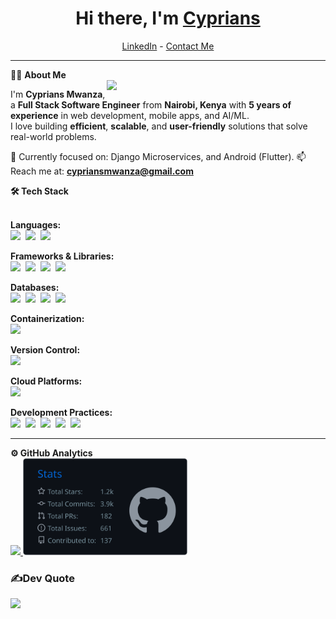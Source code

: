 <h1 align="center"> Hi there, I'm <a href="https://www.linkedin.com/in/cyprians-mwanza-3665882b1/">Cyprians</a></h1>

<!-- Header Links -->
<p align="center">
<!--   <a href="#">Portfolio</a> - -->
  <a href="https://www.linkedin.com/in/cyprians-mwanza-3665882b1/">LinkedIn</a> -
<!--   <a href="#">Twitter</a> - -->
<!--   <a href="#">Website</a> - -->
<!--   <a href="#">Featured</a> - -->
  <a href="cypriansmwanza@gmail.com">Contact Me</a>
</p>

---

👨‍💻 **About Me**  
<img src="https://raw.githubusercontent.com/sanjay-kv/sanjay-kv/main/Assets/illustration.png" width="350px" align="right">

I'm **Cyprians Mwanza**, a **Full Stack Software Engineer** from **Nairobi, Kenya** with **5 years of experience** in web development, mobile apps, and AI/ML.  
I love building **efficient**, **scalable**, and **user-friendly** solutions that solve real-world problems.

🌱 Currently focused on: Django Microservices, and Android (Flutter).
📫 Reach me at: **cypriansmwanza@gmail.com**




<b>🛠 Tech Stack</b><br><br>

**Languages:**  
<img src="https://img.shields.io/badge/Java-ED8B00?style=flat&logo=java&logoColor=white">&nbsp;
<img src="https://img.shields.io/badge/Python-3776AB?style=flat&logo=python&logoColor=white">&nbsp;
<img src="https://img.shields.io/badge/Flutter-02569B?style=flat&logo=flutter&logoColor=white">&nbsp;

**Frameworks & Libraries:**  
<img src="https://img.shields.io/badge/Spring Boot-6DB33F?style=flat&logo=springboot&logoColor=white">&nbsp;
<img src="https://img.shields.io/badge/Django-092E20?style=flat&logo=django&logoColor=white">&nbsp;
<img src="https://img.shields.io/badge/React-20232A?style=flat&logo=react&logoColor=61DAFB">&nbsp;
<img src="https://img.shields.io/badge/Android-3DDC84?style=flat&logo=android&logoColor=white">&nbsp;

**Databases:**  
<img src="https://img.shields.io/badge/MySQL-4479A1?style=flat&logo=mysql&logoColor=white">&nbsp;
<img src="https://img.shields.io/badge/PostgreSQL-4169E1?style=flat&logo=postgresql&logoColor=white">&nbsp;
<img src="https://img.shields.io/badge/Firebase-FFCA28?style=flat&logo=firebase&logoColor=black">&nbsp;
<img src="https://img.shields.io/badge/MongoDB-47A248?style=flat&logo=mongodb&logoColor=white">&nbsp;
 
**Containerization:**  
<img src="https://img.shields.io/badge/Docker-2496ED?style=flat&logo=docker&logoColor=white">&nbsp;


**Version Control:**  
<img src="https://img.shields.io/badge/Git-F05032?style=flat&logo=git&logoColor=white">&nbsp;


**Cloud Platforms:**  
<img src="https://img.shields.io/badge/AWS-232F3E?style=flat&logo=amazon-aws&logoColor=white">&nbsp;

**Development Practices:**  
<img src="https://img.shields.io/badge/GitHub_Actions-2088FF?style=flat&logo=githubactions&logoColor=white">&nbsp;
<img src="https://img.shields.io/badge/Microservices-FF6C37?style=flat&logo=architect&logoColor=white">&nbsp;
<img src="https://img.shields.io/badge/GitLab_CI-FC6D26?style=flat&logo=gitlab&logoColor=white">&nbsp;
<img src="https://img.shields.io/badge/Jenkins-D24939?style=flat&logo=jenkins&logoColor=white">&nbsp;
<img src="https://img.shields.io/badge/CircleCI-343434?style=flat&logo=circleci&logoColor=white">&nbsp;



---

<summary><b>⚙️ GitHub Analytics</b></summary>

<a href="https://github.com/Cyprians-Mwanza">
  <img height="155em" src="https://raw.githubusercontent.com/Cyprians-Mwanza/github-card-template/master/profile-summary-card-output/github_dark/0-profile-details.svg" />
  <img height="155em" src="https://raw.githubusercontent.com/sanjayviswa/github-card-template/master/profile-summary-card-output/github_dark/3-stats.svg" />
</a>



### ✍️Dev Quote
![](https://quotes-github-readme.vercel.app/api?type=horizontal&theme=light)


